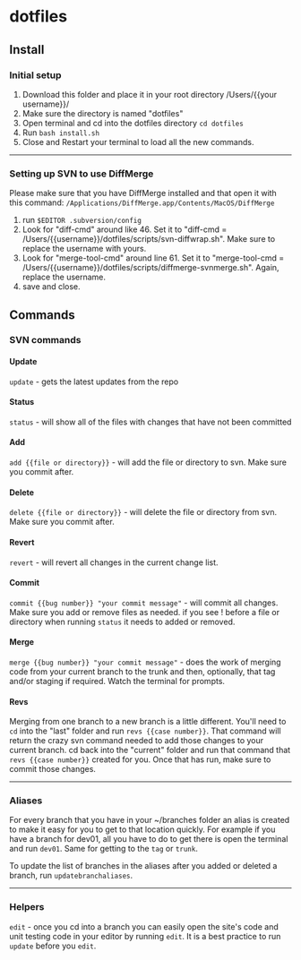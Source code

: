 # dotfiles

## Install

### Initial setup

1. Download this folder and place it in your root directory /Users/{{your username}}/
2. Make sure the directory is named "dotfiles"
3. Open terminal and cd into the dotfiles directory `cd dotfiles`
4. Run `bash install.sh`
5. Close and Restart your terminal to load all the new commands.

---

### Setting up SVN to use DiffMerge

Please make sure that you have DiffMerge installed and that open it with this command: 
`/Applications/DiffMerge.app/Contents/MacOS/DiffMerge`

1. run `$EDITOR .subversion/config`
2. Look for "diff-cmd" around like 46.  Set it to "diff-cmd = /Users/{{username}}/dotfiles/scripts/svn-diffwrap.sh".  Make sure to replace the username with yours.
3. Look for "merge-tool-cmd" around line 61.  Set it to "merge-tool-cmd = /Users/{{username}}/dotfiles/scripts/diffmerge-svnmerge.sh". Again, replace the username.
4. save and close.

## Commands

### SVN commands

#### Update
`update` - gets the latest updates from the repo

#### Status
`status` - will show all of the files with changes that have not been committed

#### Add
`add {{file or directory}}` - will add the file or directory to svn.  Make sure you commit after.


#### Delete
`delete {{file or directory}}` - will delete the file or directory from svn.  Make sure you commit after.

#### Revert
`revert` - will revert all changes in the current change list.

#### Commit 
`commit {{bug number}} "your commit message"` - will commit all changes.  Make sure you add or remove files as needed.  if you see ! before a file or directory when running `status` it needs to added or removed.

#### Merge
`merge {{bug number}} "your commit message"` - does the work of merging code from your current branch to the trunk and then, optionally, that tag and/or staging if required.  Watch the terminal for prompts.

#### Revs
Merging from one branch to a new branch is a little different.  You'll need to `cd` into the "last" folder and run `revs {{case number}}`.  That command will return the crazy svn command needed to add those changes to your current branch.  cd back into the "current" folder and run that command that `revs {{case number}}` created for you.  Once that has run, make sure to commit those changes.

---

### Aliases

For every branch that you have in your ~/branches folder an alias is created to make it easy for you to get to that location quickly.  For example if you have a branch for dev01, all you have to do to get there is open the terminal and run `dev01`.  Same for getting to the `tag` or `trunk`.

To update the list of branches in the aliases after you added or deleted a branch, run `updatebranchaliases`.

---

### Helpers

`edit` - once you cd into a branch you can easily open the site's code and unit testing code in your editor by running `edit`.  It is a best practice to run `update` before you `edit`.


